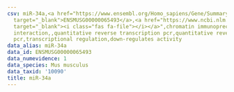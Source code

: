 ```yaml
---
csv: miR-34a,<a href="https://www.ensembl.org/Homo_sapiens/Gene/Summary?db=core;g=ENSMUSG00000065493"
  target="_blank">ENSMUSG00000065493</a>,<a href="https://www.ncbi.nlm.nih.gov/pubmed/24123326"
  target="_blank"><i class="fas fa-file"></i></a>",chromatin immunoprecipitation assay,direct
  interaction,,quantitative reverse transcription pcr,quantitative reverse transcription
  pcr,transcriptional regulation,down-regulates activity
data_alias: miR-34a
data_id: ENSMUSG00000065493
data_numevidence: 1
data_species: Mus musculus
data_taxid: '10090'
title: miR-34a
---
```

